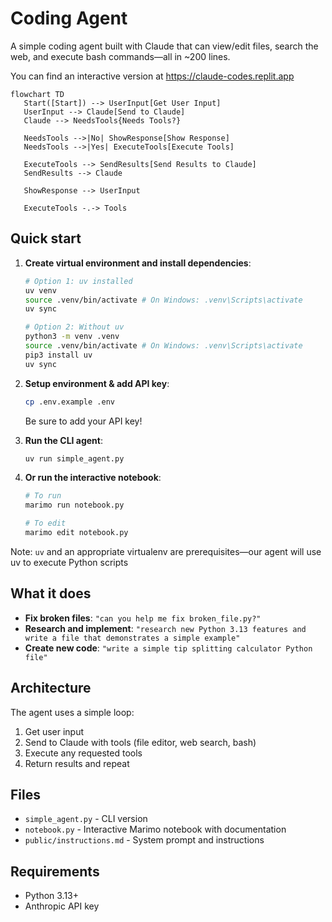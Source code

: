 # Coding Agent

A simple coding agent built with Claude that can view/edit files, search the web, and execute bash commands—all in ~200 lines.

You can find an interactive version at https://claude-codes.replit.app

```mermaid
flowchart TD
   Start([Start]) --> UserInput[Get User Input]
   UserInput --> Claude[Send to Claude]
   Claude --> NeedsTools{Needs Tools?}

   NeedsTools -->|No| ShowResponse[Show Response]
   NeedsTools -->|Yes| ExecuteTools[Execute Tools]

   ExecuteTools --> SendResults[Send Results to Claude]
   SendResults --> Claude

   ShowResponse --> UserInput

   ExecuteTools -.-> Tools
```

## Quick start

1. **Create virtual environment and install dependencies**:
   ```bash
   # Option 1: uv installed
   uv venv
   source .venv/bin/activate # On Windows: .venv\Scripts\activate
   uv sync

   # Option 2: Without uv
   python3 -m venv .venv
   source .venv/bin/activate # On Windows: .venv\Scripts\activate
   pip3 install uv
   uv sync
   ```

2. **Setup environment & add API key**:
   ```bash
   cp .env.example .env
   ```
   Be sure to add your API key!

3. **Run the CLI agent**:
   ```bash
   uv run simple_agent.py
   ```

4. **Or run the interactive notebook**:
   ```bash
   # To run
   marimo run notebook.py

   # To edit
   marimo edit notebook.py
   ```

Note: `uv` and an appropriate virtualenv are prerequisites—our agent will use uv to execute Python scripts

## What it does

- **Fix broken files**: `"can you help me fix broken_file.py?"`
- **Research and implement**: `"research new Python 3.13 features and write a file that demonstrates a simple example"`
- **Create new code**: `"write a simple tip splitting calculator Python file"`

## Architecture

The agent uses a simple loop:
1. Get user input
2. Send to Claude with tools (file editor, web search, bash)
3. Execute any requested tools
4. Return results and repeat

## Files

- `simple_agent.py` - CLI version
- `notebook.py` - Interactive Marimo notebook with documentation
- `public/instructions.md` - System prompt and instructions

## Requirements

- Python 3.13+
- Anthropic API key